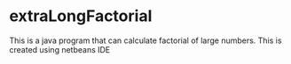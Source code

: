 # extraLongFactorial
This is a java program that can calculate factorial of large numbers. This is created using netbeans IDE
